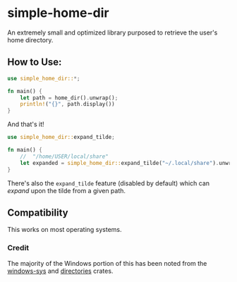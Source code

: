# simple-home-dir

An extremely small and optimized library purposed to retrieve the user's home directory.

## How to Use:
```rust
use simple_home_dir::*;

fn main() {
    let path = home_dir().unwrap();
    println!("{}", path.display())
}
```
And that's it!
```rust
use simple_home_dir::expand_tilde;

fn main() {
    //  "/home/USER/local/share"
    let expanded = simple_home_dir::expand_tilde("~/.local/share").unwrap();
}
```
There's also the `expand_tilde` feature (disabled by default) which can *expand* upon the tilde from a given path.

## Compatibility
This works on most operating systems.

### Credit
The majority of the Windows portion of this has been noted from the [windows-sys](https://crates.io/crates/windows-sys) and [directories](https://crates.io/crates/directories) crates.
